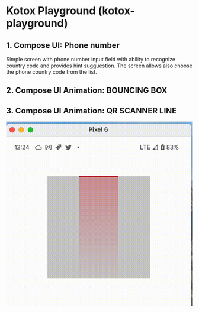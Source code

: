 # Kotox Playground (kotox-playground)


## 1. Compose UI: Phone number

Simple screen with phone number input field with ability to recognize country code and provides hint sugguestion. 
The screen allows also choose the phone country code from the list.  



## 2. Compose UI Animation: BOUNCING BOX


## 3. Compose UI Animation: QR SCANNER LINE

![QR SCANNER LINE](./extras/doc/scanner_line.gif)